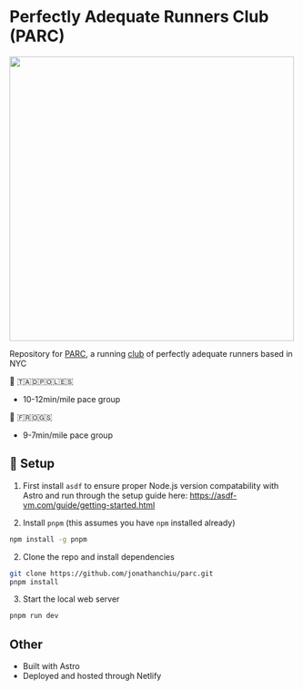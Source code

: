 # Perfectly Adequate Runners Club (PARC)
<img src="https://dgalywyr863hv.cloudfront.net/pictures/clubs/1107146/26361935/5/large.jpg" width="500"/>

Repository for [PARC](https://perfectlyadequaterunners.club), a running [club](https://www.strava.com/clubs/parc) of perfectly adequate runners based in NYC

🐸 ​🇹​​🇦​​🇩​​🇵​​🇴​​🇱​​🇪​​🇸​
- 10-12min/mile pace group

🐸 ​🇫​​🇷​​🇴​​🇬​​🇸​
- 9-7min/mile pace group

## 🚀 Setup
1. First install `asdf` to ensure proper Node.js version compatability with Astro and run through the setup guide here: https://asdf-vm.com/guide/getting-started.html

2. Install `pnpm` (this assumes you have `npm` installed already)

```sh
npm install -g pnpm
```

2. Clone the repo and install dependencies

```sh
git clone https://github.com/jonathanchiu/parc.git
pnpm install
```

3. Start the local web server

```sh
pnpm run dev
```

## Other
- Built with Astro
- Deployed and hosted through Netlify
